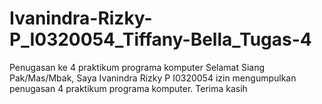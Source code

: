# Ivanindra-Rizky-P_I0320054_Tiffany-Bella_Tugas-4
Penugasan ke 4 praktikum programa komputer
Selamat Siang Pak/Mas/Mbak, Saya Ivanindra Rizky P I0320054 izin mengumpulkan penugasan 4 praktikum programa komputer. Terima kasih
